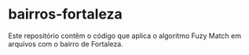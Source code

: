 # bairros-fortaleza
Este repositório contêm o código que aplica o algoritmo Fuzy Match em arquivos com o bairro de Fortaleza.
